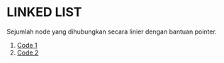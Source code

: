 # LINKED LIST
  Sejumlah node yang dihubungkan secara linier dengan bantuan pointer.

1. [Code 1](https://github.com/nyferin/kuliah_asd/blob/main/linkedList/linkedList1.c)
2. [Code 2](https://github.com/nyferin/kuliah_asd/blob/main/linkedList/linkedList2.c)
